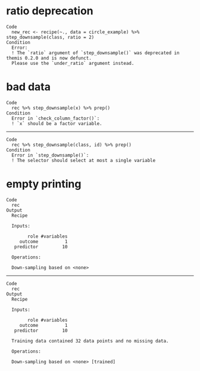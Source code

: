 # ratio deprecation

    Code
      new_rec <- recipe(~., data = circle_example) %>% step_downsample(class, ratio = 2)
    Condition
      Error:
      ! The `ratio` argument of `step_downsample()` was deprecated in themis 0.2.0 and is now defunct.
      Please use the `under_ratio` argument instead.

# bad data

    Code
      rec %>% step_downsample(x) %>% prep()
    Condition
      Error in `check_column_factor()`:
      ! `x` should be a factor variable.

---

    Code
      rec %>% step_downsample(class, id) %>% prep()
    Condition
      Error in `step_downsample()`:
      ! The selector should select at most a single variable

# empty printing

    Code
      rec
    Output
      Recipe
      
      Inputs:
      
            role #variables
         outcome          1
       predictor         10
      
      Operations:
      
      Down-sampling based on <none>

---

    Code
      rec
    Output
      Recipe
      
      Inputs:
      
            role #variables
         outcome          1
       predictor         10
      
      Training data contained 32 data points and no missing data.
      
      Operations:
      
      Down-sampling based on <none> [trained]

